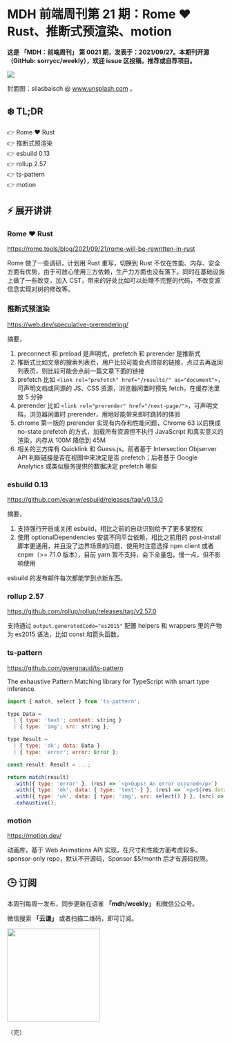 # MDH 前端周刊第 21 期：Rome ❤️ Rust、推断式预渲染、motion

**这是 「MDH：前端周刊」 第 0021 期，发表于：2021/09/27。本期刊开源（GitHub: sorrycc/weekly），欢迎 issue 区投稿，推荐或自荐项目。**

![](https://img.alicdn.com/imgextra/i2/O1CN01kyG3kF1SGnyGn4S45_!!6000000002220-0-tps-1920-1280.jpg)

封面图：silasbaisch @ www.unsplash.com 。


## ❄️ TL;DR

👉 Rome ❤️ Rust<br />
👉 推断式预渲染<br />
👉 esbuild 0.13<br />
👉 rollup 2.57<br />
👉 ts-pattern<br />
👉 motion<br />

## ⚡ 展开讲讲

### Rome ❤️ Rust
https://rome.tools/blog/2021/09/21/rome-will-be-rewritten-in-rust

Rome 做了一些调研，计划用 Rust 重写，切换到 Rust 不仅在性能、内存、安全方面有优势，由于可放心使用三方依赖，生产力方面也没有落下。同时在基础设施上做了一些改变，加入 CST，带来的好处比如可以处理不完整的代码，不改变源信息实现对树的修改等。

### 推断式预渲染
https://web.dev/speculative-prerendering/

摘要，

1. preconnect 和 preload 是声明式，prefetch 和 prerender 是推断式
2. 推断式比如文章的搜索列表页，用户比较可能会点顶部的链接，点过去再返回列表页，则比较可能会点前一篇文章下面的链接
3. prefetch 比如 `<link rel="prefetch" href="/results/" as="document">`，可声明文档或同源的 JS、CSS 资源，浏览器闲置时预先 fetch，在缓存池里放 5 分钟
4. prerender 比如 `<link rel="prerender" href="/next-page/">`，可声明文档，浏览器闲置时 prerender，用地好能带来即时跳转的体验
5. chrome 第一版的 prerender 实现有内存和性能问题，Chrome 63 以后换成 no-state prefetch 的方式，加载所有资源但不执行 JavaScript 和真实意义的渲染，内存从 100M 降低到 45M
6. 相关的三方库有 Quicklink 和 Guess.js。前者基于 Intersection Objserver API 判断链接是否在视图中来决定是否 prefetch；后者基于 Google Analytics 或类似服务提供的数据决定 prefetch 哪些

### esbuild 0.13
https://github.com/evanw/esbuild/releases/tag/v0.13.0

摘要，

1. 支持强行开启或关闭 esbuild，相比之前的自动识别给予了更多掌控权
2. 使用 optionalDependencies 安装不同平台依赖，相比之前用的 post-install 脚本更通用，并且没了边界场景的问题，使用时注意选择 npm client 或者 cnpm（>= 7.1.0 版本），目前 yarn 暂不支持，会下全量包，慢一点，但不影响使用

esbuild 的发布邮件每次都能学到点新东西。

### rollup 2.57
https://github.com/rollup/rollup/releases/tag/v2.57.0

支持通过 `output.generatedCode="es2015"` 配置 helpers 和 wrappers 里的产物为 es2015 语法，比如 const 和箭头函数。

### ts-pattern
https://github.com/gvergnaud/ts-pattern

The exhaustive Pattern Matching library for TypeScript with smart type inference.

```javascript
import { match, select } from 'ts-pattern';

type Data =
  | { type: 'text'; content: string }
  | { type: 'img'; src: string };

type Result =
  | { type: 'ok'; data: Data }
  | { type: 'error'; error: Error };

const result: Result = ...;

return match(result)
  .with({ type: 'error' }, (res) => `<p>Oups! An error occured</p>`)
  .with({ type: 'ok', data: { type: 'text' } }, (res) => `<p>${res.data.content}</p>`)
  .with({ type: 'ok', data: { type: 'img', src: select() } }, (src) => `<img src=${src} />`)
  .exhaustive();
  ```

### motion
https://motion.dev/

动画库，基于 Web Animations API 实现，在尺寸和性能方面考虑较多。sponsor-only repo，默认不开源码，Sponsor $5/month 后才有源码权限。  

## 🕒 订阅

本周刊每周一发布，同步更新在语雀 **「mdh/weekly」** 和微信公众号。

微信搜索 **「云谦」** 或者扫描二维码，即可订阅。

<img src="https://img.alicdn.com/imgextra/i1/O1CN01jmrjUx1yw5LcPFMx0_!!6000000006642-0-tps-430-430.jpg" width="215" />

（完）
